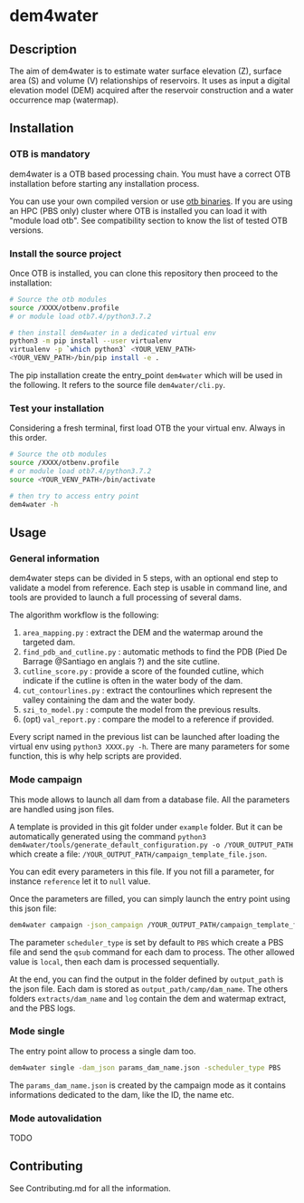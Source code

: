 # dem4water

## Description

The aim of dem4water is to estimate water surface elevation (Z), surface area (S) and volume (V) relationships of reservoirs. It uses as input a digital elevation model (DEM) acquired after the reservoir construction and a water occurrence map (watermap).

## Installation

### OTB is mandatory

dem4water is a OTB based processing chain. You must have a correct OTB installation before starting any installation process.

You can use your own compiled version or use [otb binaries](https://www.orfeo-toolbox.org/download/). If you are using an HPC (PBS only) cluster where OTB is installed you can load it with "module load otb". See compatibility section to know the list of tested OTB versions.

### Install the source project

Once OTB is installed, you can clone this repository then proceed to the installation:

```bash
# Source the otb modules
source /XXXX/otbenv.profile
# or module load otb7.4/python3.7.2

# then install dem4water in a dedicated virtual env
python3 -m pip install --user virtualenv
virtualenv -p `which python3` <YOUR_VENV_PATH>
<YOUR_VENV_PATH>/bin/pip install -e .

```

The pip installation create the entry_point `dem4water` which will be used in the following. It refers to the source file `dem4water/cli.py`.

### Test your installation

Considering a fresh terminal, first load OTB the your virtual env. Always in this order.

```bash
# Source the otb modules
source /XXXX/otbenv.profile
# or module load otb7.4/python3.7.2
source <YOUR_VENV_PATH>/bin/activate

# then try to access entry point
dem4water -h

```

## Usage

### General information

dem4water steps can be divided in 5 steps, with an optional end step to validate a model from reference. Each step is usable in command line, and tools are provided to launch a full processing of several dams.

The algorithm workflow is the following:

1. `area_mapping.py` : extract the DEM and the watermap around the targeted dam.
2. `find_pdb_and_cutline.py` : automatic methods to find the PDB (Pied De Barrage @Santiago en anglais ?) and the site cutline.
3. `cutline_score.py` : provide a score of the founded cutline, which indicate if the cutline is often in the water body of the dam.
4. `cut_contourlines.py` : extract the contourlines which represent the valley containing the dam and the water body.
5. `szi_to_model.py` : compute the model from the previous results.
6. (opt) `val_report.py` : compare the model to a reference if provided.

Every script named in the previous list can be launched after loading the virtual env using `python3 XXXX.py -h`. There are many parameters for some function, this is why help scripts are provided.

### Mode campaign

This mode allows to launch all dam from a database file. All the parameters are handled using json files.

A template is provided in this git folder under `example` folder. But it can be automatically generated using the command `python3 dem4water/tools/generate_default_configuration.py -o /YOUR_OUTPUT_PATH` which create a file: `/YOUR_OUTPUT_PATH/campaign_template_file.json`.

You can edit every parameters in this file. If you not fill a parameter, for instance `reference` let it to `null` value.

Once the parameters are filled, you can simply launch the entry point using this json file:

```bash
dem4water campaign -json_campaign /YOUR_OUTPUT_PATH/campaign_template_file.json -scheduler_type PBS
```

The parameter `scheduler_type` is set by default to `PBS` which create a PBS file and send the `qsub` command for each dam to process.
The other allowed value is `local`, then each dam is processed sequentially.

At the end, you can find the output in the folder defined by `output_path` is the json file. Each dam is stored as `output_path/camp/dam_name`.
The others folders `extracts/dam_name` and `log` contain the dem and watermap extract, and the PBS logs.

### Mode single

The entry point allow to process a single dam too.

```bash
dem4water single -dam_json params_dam_name.json -scheduler_type PBS
```

The `params_dam_name.json` is created by the campaign mode as it contains informations dedicated to the dam, like the ID, the name etc.

### Mode autovalidation

TODO

## Contributing

See Contributing.md for all the information.
